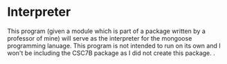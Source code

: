 # Interpreter
This program (given a module which is part of a package written by a professor of mine) will serve as the interpreter for the mongoose programming lanuage. This program is not intended to run on its own and I won't be including the CSC7B package as I did not create this package. .
